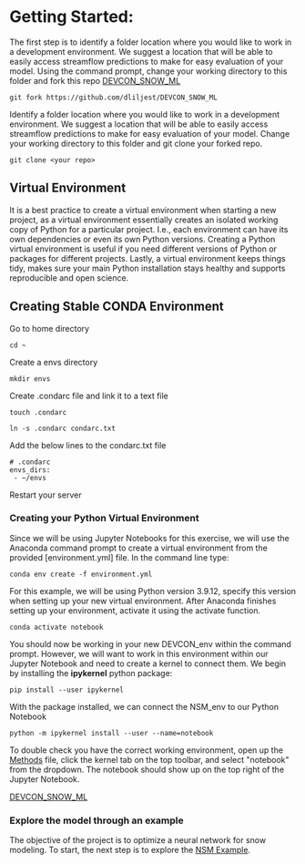 




# Getting Started: 
The first step is to identify a folder location where you would like to work in a development environment.
We suggest a location that will be able to easily access streamflow predictions to make for easy evaluation of your model.
Using the command prompt, change your working directory to this folder and fork this repo [DEVCON_SNOW_ML](https://github.com/dliljest/DEVCON_SNOW_ML)

    git fork https://github.com/dliljest/DEVCON_SNOW_ML

Identify a folder location where you would like to work in a development environment.
We suggest a location that will be able to easily access streamflow predictions to make for easy evaluation of your model.
Change your working directory to this folder and git clone your forked repo. 

    git clone <your repo>

## Virtual Environment
It is a best practice to create a virtual environment when starting a new project, as a virtual environment essentially creates an isolated working copy of Python for a particular project. 
I.e., each environment can have its own dependencies or even its own Python versions.
Creating a Python virtual environment is useful if you need different versions of Python or packages for different projects.
Lastly, a virtual environment keeps things tidy, makes sure your main Python installation stays healthy and supports reproducible and open science.

## Creating Stable CONDA Environment
Go to home directory
```
cd ~
```
Create a envs directory
```
mkdir envs
```
Create .condarc file and link it to a text file
```
touch .condarc

ln -s .condarc condarc.txt
```
Add the below lines to the condarc.txt file
```
# .condarc
envs_dirs:
 - ~/envs
```
Restart your server

### Creating your Python Virtual Environment
Since we will be using Jupyter Notebooks for this exercise, we will use the Anaconda command prompt to create a virtual environment from the provided [environment.yml] file. 
In the command line type: 

    conda env create -f environment.yml

For this example, we will be using Python version 3.9.12, specify this version when setting up your new virtual environment.
After Anaconda finishes setting up your environment, activate it using the activate function.

    conda activate notebook 

You should now be working in your new DEVCON_env within the command prompt. 
However, we will want to work in this environment within our Jupyter Notebook and need to create a kernel to connect them.
We begin by installing the **ipykernel** python package:

    pip install --user ipykernel

With the package installed, we can connect the NSM_env to our Python Notebook

    python -m ipykernel install --user --name=notebook 

To double check you have the correct working environment, open up the [Methods](./workbook/NSM_Example/methods.ipynb) file, click the kernel tab on the top toolbar, and select "notebook" from the dropdown. 
The notebook should show up on the top right of the Jupyter Notebook.

[DEVCON_SNOW_ML](./workbook/NSM_Example/Images/NSM-Kernel.JPG)

### Explore the model through an example

The objective of the project is to optimize a neural network for snow modeling.
To start, the next step is to explore the [NSM Example](./workbook/NSM_Example/methods.ipynb).

